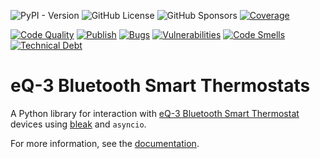 ![PyPI - Version](https://img.shields.io/pypi/v/eq3btsmart?logo=python&logoColor=green&color=blue)
![GitHub License](https://img.shields.io/github/license/eulemitkeule/eq3btsmart)
![GitHub Sponsors](https://img.shields.io/github/sponsors/eulemitkeule?logo=GitHub-Sponsors)
[![Coverage](https://sonarcloud.io/api/project_badges/measure?project=EuleMitKeule_eq3btsmart&metric=coverage)](https://sonarcloud.io/summary/new_code?id=EuleMitKeule_eq3btsmart)

[![Code Quality](https://github.com/EuleMitKeule/eq3btsmart/actions/workflows/quality.yml/badge.svg)](https://github.com/EuleMitKeule/eq3btsmart/actions/workflows/quality.yml)
[![Publish](https://github.com/EuleMitKeule/eq3btsmart/actions/workflows/publish.yml/badge.svg)](https://github.com/EuleMitKeule/eq3btsmart/actions/workflows/publish.yml)
[![Bugs](https://sonarcloud.io/api/project_badges/measure?project=EuleMitKeule_eq3btsmart&metric=bugs)](https://sonarcloud.io/summary/new_code?id=EuleMitKeule_eq3btsmart)
[![Vulnerabilities](https://sonarcloud.io/api/project_badges/measure?project=EuleMitKeule_eq3btsmart&metric=vulnerabilities)](https://sonarcloud.io/summary/new_code?id=EuleMitKeule_eq3btsmart)
[![Code Smells](https://sonarcloud.io/api/project_badges/measure?project=EuleMitKeule_eq3btsmart&metric=code_smells)](https://sonarcloud.io/summary/new_code?id=EuleMitKeule_eq3btsmart)
[![Technical Debt](https://sonarcloud.io/api/project_badges/measure?project=EuleMitKeule_eq3btsmart&metric=sqale_index)](https://sonarcloud.io/summary/new_code?id=EuleMitKeule_eq3btsmart)

# eQ-3 Bluetooth Smart Thermostats

A Python library for interaction with [eQ-3 Bluetooth Smart Thermostat](https://www.eq-3.de/produkte/eqiva/detail/bluetooth-smart-heizkoerperthermostat.html) devices using [bleak](https://github.com/hbldh/bleak) and `asyncio`.

For more information, see the [documentation](https://eulemitkeule.github.io/eq3btsmart/).
